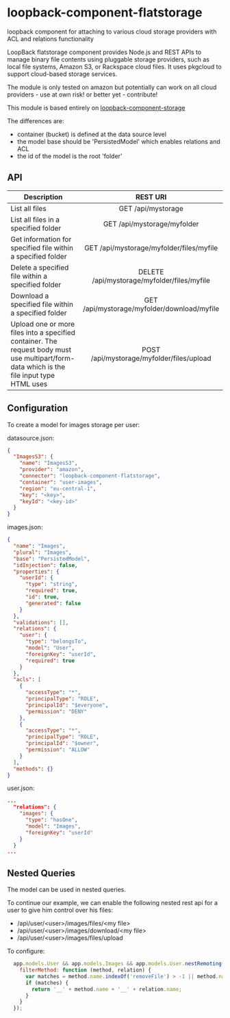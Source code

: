 # loopback-component-flatstorage
loopback component for attaching to various cloud storage providers with ACL and relations functionality

LoopBack flatstorage component provides Node.js and REST APIs to manage binary file contents using pluggable storage providers, such as local file systems, Amazon S3, or Rackspace cloud files. It uses pkgcloud to support cloud-based storage services.

The module is only tested on amazon but potentially can work on all cloud providers - use at own risk! or better yet - contribute!

This module is based entirely on [loopback-component-storage](https://github.com/strongloop/loopback-component-storage)

The differences are:
 - container (bucket) is defined at the data source level
 - the model base should be 'PersistedModel' which enables relations and ACL
 - the id of the model is the root 'folder'
 
API
-----

| Description   | REST URI      |
| ------------- |:-------------:|
| List all files      | GET /api/mystorage |
| List all files in a specified folder      | GET /api/mystorage/myfolder     |
| Get information for specified file within a specified folder | GET /api/mystorage/myfolder/files/myfile      |
| Delete a specified file within a specified folder | DELETE /api/mystorage/myfolder/files/myfile      |
| Download a specified file within a specified folder | GET /api/mystorage/myfolder/download/myfile      |
| Upload one or more files into a specified container. The request body must use multipart/form-data which is the file input type HTML uses | POST /api/mystorage/myfolder/files/upload      |


Configuration
-----

To create a model for images storage per user: 

datasource.json:
```json
{
  "ImagesS3": {
    "name": "ImagesS3",
    "provider": "amazon",
    "connector": "loopback-component-flatstorage",
    "container": "user-images",
    "region": "eu-central-1",
    "key": "<key>",
    "keyId": "<key-id>"
  }
}
```

images.json:
```json
{
  "name": "Images",
  "plural": "Images",
  "base": "PersistedModel",
  "idInjection": false,
  "properties": {
    "userId": {
      "type": "string",
      "required": true,
      "id": true,
      "generated": false
    }
  },
  "validations": [],
  "relations": {
    "user": {
      "type": "belongsTo",
      "model": "User",
      "foreignKey": "userId",
      "required": true
    }
  },
  "acls": [
    {
      "accessType": "*",
      "principalType": "ROLE",
      "principalId": "$everyone",
      "permission": "DENY"
    },
    {
      "accessType": "*",
      "principalType": "ROLE",
      "principalId": "$owner",
      "permission": "ALLOW"
    }
  ],
  "methods": {}
}
```

user.json:
```json
...
  "relations": {
    "images": {
      "type": "hasOne",
      "model": "Images",
      "foreignKey": "userId"
    }
  }
...
```

Nested Queries
---------

The model can be used in nested queries.

To continue our example, we can enable the following nested rest api for a user to give him control over his files:
- /api/user/\<user>/images/files/\<my file>
- /api/user/\<user>/images/download/\<my file>
- /api/user/\<user>/images/files/upload

To configure: 
```javascript
  app.models.User && app.models.Images && app.models.User.nestRemoting('images', {
    filterMethod: function (method, relation) {
      var matches = method.name.indexOf('removeFile') > -1 || method.name.indexOf('file') > -1 || method.name.indexOf('download') > -1 || method.name.indexOf('upload') > -1;
      if (matches) {
        return '__' + method.name + '__' + relation.name;
      }
    }
  });
```
